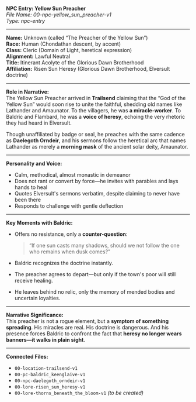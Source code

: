 **NPC Entry: Yellow Sun Preacher**  
*File Name: 00-npc-yellow_sun_preacher-v1*  
*Type: npc-entry*

---

**Name:** Unknown (called “The Preacher of the Yellow Sun”)  
**Race:** Human (Chondathan descent, by accent)  
**Class:** Cleric (Domain of Light, heretical expression)  
**Alignment:** Lawful Neutral  
**Title:** Itinerant Acolyte of the Glorious Dawn Brotherhood  
**Affiliation:** Risen Sun Heresy (Glorious Dawn Brotherhood, Elversult doctrine)

---

**Role in Narrative:**  
The Yellow Sun Preacher arrived in **Trailsend** claiming that the “God of the Yellow Sun” would soon rise to unite the faithful, shedding old names like Lathander and Amaunator. To the villagers, he was **a miracle-worker**. To Baldric and Flambard, he was a **voice of heresy**, echoing the very rhetoric they had heard in Elversult.

Though unaffiliated by badge or seal, he preaches with the same cadence as **Daelegoth Orndeir**, and his sermons follow the heretical arc that names Lathander as merely a **morning mask** of the ancient solar deity, Amaunator.

---

**Personality and Voice:**  
- Calm, methodical, almost monastic in demeanor  
- Does not rant or convert by force—he invites with parables and lays hands to heal  
- Quotes Elversult's sermons verbatim, despite claiming to never have been there  
- Responds to challenge with gentle deflection

---

**Key Moments with Baldric:**  
- Offers no resistance, only a **counter-question**:  
  > “If one sun casts many shadows, should we not follow the one who remains when dusk comes?”

- Baldric recognizes the doctrine instantly.  
- The preacher agrees to depart—but only if the town's poor will still receive healing.  
- He leaves behind no relic, only the memory of mended bodies and uncertain loyalties.

---

**Narrative Significance:**  
This preacher is not a rogue element, but a **symptom of something spreading**. His miracles are real. His doctrine is dangerous. And his presence forces Baldric to confront the fact that **heresy no longer wears banners—it walks in plain sight**.

---

**Connected Files:**  
- `00-location-trailsend-v1`  
- `00-pc-baldric_keenglaive-v1`  
- `00-npc-daelegoth_orndeir-v1`  
- `00-lore-risen_sun_heresy-v1`  
- `00-lore-thorns_beneath_the_bloom-v1` *(to be created)*
